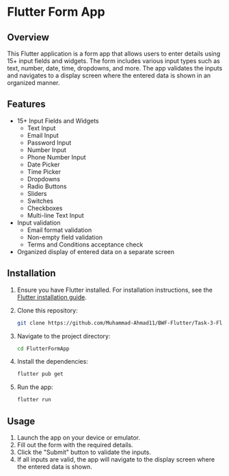 # Flutter Form App

## Overview

This Flutter application is a form app that allows users to enter details using 15+ input fields and widgets. The form includes various input types such as text, number, date, time, dropdowns, and more. The app validates the inputs and navigates to a display screen where the entered data is shown in an organized manner.

## Features

- 15+ Input Fields and Widgets
  - Text Input
  - Email Input
  - Password Input
  - Number Input
  - Phone Number Input
  - Date Picker
  - Time Picker
  - Dropdowns
  - Radio Buttons
  - Sliders
  - Switches
  - Checkboxes
  - Multi-line Text Input
- Input validation
  - Email format validation
  - Non-empty field validation
  - Terms and Conditions acceptance check
- Organized display of entered data on a separate screen

## Installation

1. Ensure you have Flutter installed. For installation instructions, see the [Flutter installation guide](https://flutter.dev/docs/get-started/install).
2. Clone this repository:

    ```sh
    git clone https://github.com/Muhammad-Ahmad11/BWF-Flutter/Task-3-Flutter-Form-App.git   
    ```

3. Navigate to the project directory:

    ```sh
    cd FlutterFormApp
    ```

4. Install the dependencies:

    ```sh
    flutter pub get
    ```

5. Run the app:

    ```sh
    flutter run
    ```

## Usage

1. Launch the app on your device or emulator.
2. Fill out the form with the required details.
3. Click the "Submit" button to validate the inputs.
4. If all inputs are valid, the app will navigate to the display screen where the entered data is shown.
